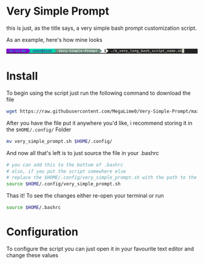 # Very Simple Prompt

this is just, as the title says, a very simple bash prompt customization script.

As an example, here's how mine looks

![an image of a bash prompt customized with this script](./src/ex.png)

# Install

To begin using the script just run the following command to download the file
```bash
wget https://raw.githubusercontent.com/MegaLime0/Very-Simple-Prompt/main/src/very_simple_prompt.sh
```

After you have the file put it anywhere you'd like, i recommend storing it in the `$HOME/.config/` Folder
```bash
mv very_simple_prompt.sh $HOME/.config/
```

And now all that's left is to just source the file in your .bashrc
```bash
# you can add this to the bottom of .bashrc
# also, if you put the script somewhere else
# replace the $HOME/.config/very_simple_prompt.sh with the path to the script
source $HOME/.config/very_simple_prompt.sh
```
Thas it! To see the changes either re-open your terminal or run
```bash
source $HOME/.bashrc
```

# Configuration

To configure the script you can just open it in your favourite text editor
and change these values

